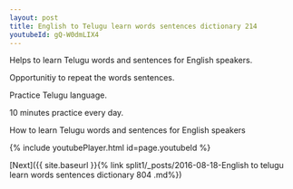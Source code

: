 ```yaml
---
layout: post
title: English to Telugu learn words sentences dictionary 214 
youtubeId: gQ-W0dmLIX4
---
```

 
 
Helps to learn Telugu words and sentences for English speakers.

Opportunitiy to repeat the words sentences. 

Practice Telugu language. 
 
10 minutes practice every day. 
 
How to learn Telugu words and sentences for English speakers 
 
{% include youtubePlayer.html id=page.youtubeId %}
 
 
[Next]({{ site.baseurl }}{% link  split1/_posts/2016-08-18-English to telugu learn words sentences dictionary 804 .md%})
 
